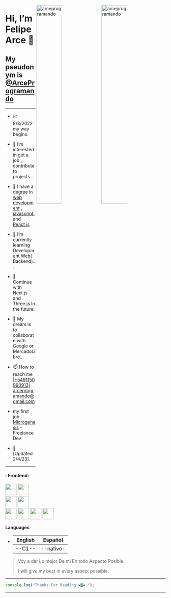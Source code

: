 <!-- <img align='right' src='./images/me.jpg' width='38%'> -->
<p><img align="right" width='40%' src="https://github-readme-stats.vercel.app/api?username=arceprogramando&show_icons=true&locale=en" alt="arceprogramando" /></p>

<p><img align="right" width='40%' src="https://github-readme-streak-stats.herokuapp.com/?user=arceprogramando&" alt="arceprogramando" /></p>

# Hi, I’m **Felipe Arce** 👋

## My pseudonym is [@ArceProgramando](https://github.com/arceprogramando)

---

- 📈 8/8/2022 my way begins.
- 👀 I’m interested in get a job ,
  contribute to projects...

- 💎 I have a degree in [web development](https://www.coderhouse.com/certificados/637579203779c3000ed1cb30) , [javascript.](https://www.coderhouse.com/certificados/63f649e3f457ee000ea355d6) and [React.js](https://www.coderhouse.com/certificados/6422ef2e1553510002cd5b4f)
- 🌱 I’m currently learning Development Web( Backend)...
- 🚀 Continue with Next.js and Three.js In the future.
- 💞️ My dream is to collaborate with Google or MercadoLibre...
- 📫 How to reach me |[+5491150990913](https://api.whatsapp.com/send/?phone=5491150990913&text=Holaa%21+me+gustaria+un+presupuesto+de+tu+trabajo+desarrollando+paginas+web+%21%21%21%21&type=phone_number&app_absent=0)| arceprogramando@gmail.com
- my first job [Microgenesis](https://microgenesis.net/) 
-Freelance Dev
- 🧿 [Updated 2/4/23].

---

<h4>· Frontend: </h4>
<div >
 <img height="35px" src="https://cdn.iconscout.com/icon/free/png-512/figma-2296071-1912030.png?f=avif&w=256" />
 <img height="35px" src="https://cdn.jsdelivr.net/gh/devicons/devicon/icons/html5/html5-original.svg" />
 <img height="35px" src="https://cdn.jsdelivr.net/gh/devicons/devicon/icons/css3/css3-original.svg" />
 <img height="35px" src="https://cdn.jsdelivr.net/gh/devicons/devicon/icons/javascript/javascript-original.svg" />
 <img height="35px" src="https://cdn.jsdelivr.net/gh/devicons/devicon/icons/sass/sass-original.svg" />
<img height="35px" src="https://cdn.jsdelivr.net/gh/devicons/devicon/icons/bootstrap/bootstrap-plain.svg" />
 <img height="35px" src="https://cdn.jsdelivr.net/gh/devicons/devicon/icons/react/react-original.svg" />
 <img height="35px" src="https://cdn.jsdelivr.net/gh/devicons/devicon/icons/tailwindcss/tailwindcss-plain.svg" />

</div>

**Languages**

- | English | Español   |
  | ------- | --------- |
  | --C1--  | --nativo- |

> Voy a dar Lo mejor De mi En todo Aspecto Posible.
>
> I will give my best in every aspect possible.

---

```javascript
console.log("Thanks For Reading ❤️🖥️❤️ ");
```
<!-- <p><img align="left" src="https://github-readme-stats.vercel.app/api/top-langs?username=arceprogramando&show_icons=true&locale=en&layout=compact" alt="arceprogramando" /></p> -->



---

<!---
arceprogramando/arceprogramando is a ✨ special ✨ repository because its `README.md` (this file) appears on your GitHub profile.
You can click the Preview link to take a look at your changes.
--->
